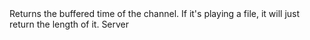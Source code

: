 <function name="GetBufferedTime" parent="IGModAudioChannel" type="classfunc">
	<description>
		Returns the buffered time of the channel.
		<note>
			If it's playing a file, it will just return the length of it.
		</note>
		<added version="0.4"></added>
	</description>
	<realm>Server</realm>
	<rets>
		<ret name="" type="number"></ret>
	</rets>
</function>